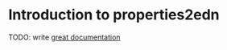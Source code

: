 # Introduction to properties2edn

TODO: write [great documentation](http://jacobian.org/writing/what-to-write/)
